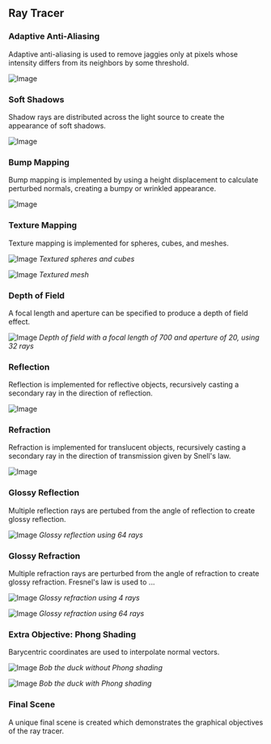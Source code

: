 ## Ray Tracer

### Adaptive Anti-Aliasing
Adaptive anti-aliasing is used to remove jaggies only at pixels whose intensity differs from its neighbors by some threshold.

![Image](nonhier_anti_alias.png)

### Soft Shadows 
Shadow rays are distributed across the light source to create the appearance of soft shadows.

![Image](nonhier_soft.png)

### Bump Mapping
Bump mapping is implemented by using a height displacement to calculate perturbed normals, creating a bumpy or wrinkled appearance.

![Image](simple_bump.png)

### Texture Mapping
Texture mapping is implemented for spheres, cubes, and meshes.

![Image](simple_texture.png)
*Textured spheres and cubes*

![Image](spot_textured.png)
*Textured mesh*

### Depth of Field
A focal length and aperture can be specified to produce a depth of field effect.

![Image](nonhier_dof_700_20_32.png)
*Depth of field with a focal length of 700 and aperture of 20, using 32 rays*

### Reflection
Reflection is implemented for reflective objects, recursively casting a secondary ray in the direction of reflection.

![Image](nonhier_reflection.png)

### Refraction
Refraction is implemented for translucent objects, recursively casting a secondary ray in the direction of transmission given by Snell's law.

![Image](simple-cows_refract_1.01.png)

### Glossy Reflection
Multiple reflection rays are pertubed from the angle of reflection to create glossy reflection.

![Image](nonhier_glossy_reflection_64_0.1.png) 
*Glossy reflection using 64 rays*

### Glossy Refraction
Multiple refraction rays are perturbed from the angle of refraction to create glossy refraction. Fresnel's law is used to ...

![Image](simple-cows_glossy_refract_4.png)
*Glossy refraction using 4 rays*

![Image](simple-cows_glossy_refract_64.png)
*Glossy refraction using 64 rays*

### Extra Objective: Phong Shading
Barycentric coordinates are used to interpolate normal vectors.

![Image](bob_no_phong.png) 
*Bob the duck without Phong shading*

![Image](bob_phong.png)
*Bob the duck with Phong shading*

### Final Scene
A unique final scene is created which demonstrates the graphical objectives of the ray tracer.